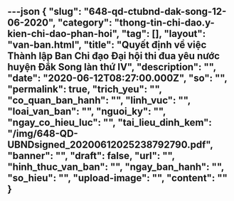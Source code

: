 ---json
{
    "slug": "648-qd-ctubnd-dak-song-12-06-2020",
    "category": "thong-tin-chi-dao.y-kien-chi-dao-phan-hoi",
    "tag": [],
    "layout": "van-ban.html",
    "title": "Quyết định về việc Thành lập Ban Chỉ đạo Đại hội thi đua yêu nước huyện Đắk Song làn thứ IV",
    "description": "",
    "date": "2020-06-12T08:27:00.000Z",
    "so": "",
    "permalink": true,
    "trich_yeu": "",
    "co_quan_ban_hanh": "",
    "linh_vuc": "",
    "loai_van_ban": "",
    "nguoi_ky": "",
    "ngay_co_hieu_luc": "",
    "tai_lieu_dinh_kem": "/img/648-QD-UBNDsigned_20200612025238792790.pdf",
    "banner": "",
    "draft": false,
    "url": "",
    "hinh_thuc_van_ban": "",
    "ngay_ban_hanh": "",
    "so_hieu": "",
    "upload-image": "",
    "__content__": ""
}
---
